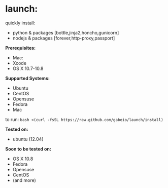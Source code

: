 # launch:

quickly install:
- python & packages [bottle,jinja2,honcho,gunicorn]
- nodejs & packages [forever,http-proxy,passport]

**Prerequisites:**
- Mac:
 - Xcode
 - OS X 10.7-10.8

**Supported Systems:**
- Ubuntu
- CentOS
- Opensuse
- Fedora
- Mac

to run:
`bash <(curl -fsSL https://raw.github.com/gabeio/launch/install)`

**Tested on:**
- ubuntu (12.04)

**Soon to be tested on:**
- OS X 10.8
- Fedora
- Opensuse
- CentOS
- (and more)

